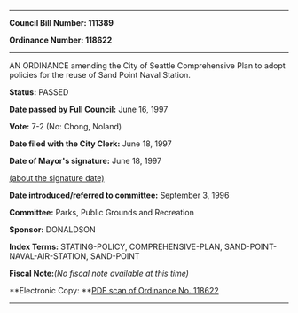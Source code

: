 

********

**Council Bill Number: 111389**
   
**Ordinance Number: 118622**
********

 AN ORDINANCE amending the City of Seattle Comprehensive Plan to adopt policies for the reuse of Sand Point Naval Station.

**Status:** PASSED
   
**Date passed by Full Council:** June 16, 1997
   
**Vote:** 7-2 (No: Chong, Noland)
   
**Date filed with the City Clerk:** June 18, 1997
   
**Date of Mayor's signature:** June 18, 1997
   
[(about the signature date)](/~public/approvaldate.htm)
   
   
   
**Date introduced/referred to committee:** September 3, 1996
   
**Committee:** Parks, Public Grounds and Recreation
   
**Sponsor:** DONALDSON
   
   
**Index Terms:** STATING-POLICY, COMPREHENSIVE-PLAN, SAND-POINT-NAVAL-AIR-STATION, SAND-POINT

**Fiscal Note:**_(No fiscal note available at this time)_

**Electronic Copy: **[PDF scan of Ordinance No. 118622](/~archives/Ordinances/Ord_118622.pdf)

********

